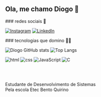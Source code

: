 

## Ola, me chamo Diogo 👋

<div>
### redes sociais 📱


[![Instagram](https://img.shields.io/badge/Instagram-E4405F?style=for-the-badge&logo=instagram&logoColor=white)](https://www.instagram.com/diogo_27.08/)
[![LinkedIn](https://img.shields.io/badge/LinkedIn-0077B5?style=for-the-badge&logo=linkedin&logoColor=white)](https://www.linkedin.com/in/diogoamss)
<div>

<div>
### tecnologias que domino 👨‍💻

![Diogo GitHub stats](https://github-readme-stats.vercel.app/api?username=Diogoamss&show_icons=true&theme=transparent)
![Top Langs](https://github-readme-stats.vercel.app/api/top-langs/?username=Diogoamss&layout=compact&bg_color=00000000)
<div>

![html](https://img.shields.io/badge/HTML5-E34F26?style=for-the-badge&logo=html5&logoColor=white)
![css](https://img.shields.io/badge/CSS3-1572B6?style=for-the-badge&logo=css3&logoColor=white)
![JavaScript](https://img.shields.io/badge/JavaScript-F7DF1E?style=for-the-badge&logo=javascript&logoColor=black)
![C](https://img.shields.io/badge/C-00599C?style=for-the-badge&logo=c&logoColor=white)

<br><br>

Estudante de Desenvolvimento de Sistemas <br>
Pela escola Etec Bento Quirino<br><br>
